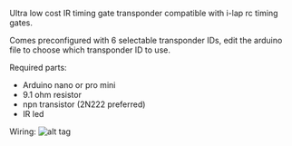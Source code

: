Ultra low cost IR timing gate transponder compatible with i-lap rc timing gates.

Comes preconfigured with 6 selectable transponder IDs, edit the arduino file to choose which transponder ID to use.

Required parts:
* Arduino nano or pro mini
* 9.1 ohm resistor
* npn transistor (2N222 preferred)
* IR led


Wiring:
![alt tag](https://raw.githubusercontent.com/slacker87/CoreIR/master/coreIR_schematic.png)